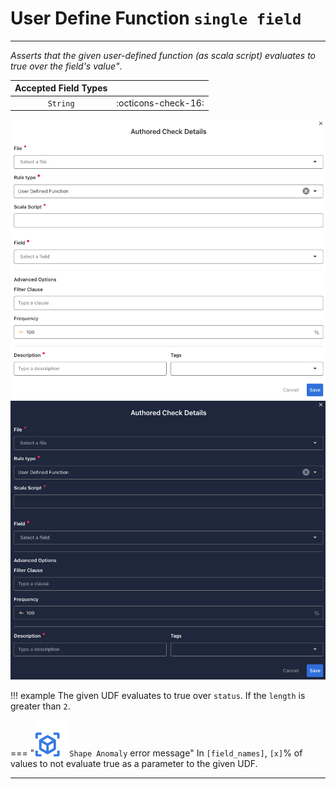 # User Define Function <spam id='single-field'>`single field`</spam>

---

*Asserts that the given user-defined function (as scala script) evaluates to true over the field's value"*.

| Accepted Field Types   |                      |
| :--------------------: | :------------------: |
| `String`               | :octicons-check-16:   |

![Screenshot](../assets/checks/rule-types/user-defined-function-check-light.png#only-light)
![Screenshot](../assets/checks/rule-types/user-defined-function-check-dark.png#only-dark)

!!! example
    The given UDF evaluates to true over `status`. If the `length` is greater than `2`.

=== "![Screenshot](../assets/checks/rule-types/icons/icon-shape-anomaly-dark.svg)`Shape Anomaly` error message"
    In `[field_names]`, `[x]`% of values to not evaluate true as a parameter to the given UDF.

---